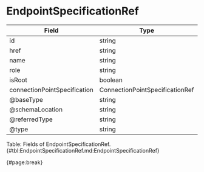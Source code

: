 <!--
    ATTENTION: This file was generated via gradle!
               Do NOT manually edit this file! Any such changes will be overwritten!
-->

# EndpointSpecificationRef

| Field | Type | Format | Required |
| ------- | ------- | ------- | --- |
| id | string | N/A | Yes |
| href | string | uri | No |
| name | string | N/A | No |
| role | string | N/A | No |
| isRoot | boolean | N/A | No |
| connectionPointSpecification | ConnectionPointSpecificationRef | N/A | No |
| @baseType | string | N/A | No |
| @schemaLocation | string | N/A | No |
| @referredType | string | N/A | No |
| @type | string | "EndpointSpecificationRef" | Yes |

Table: Fields of EndpointSpecificationRef. {#tbl:EndpointSpecificationRef.md:EndpointSpecificationRef}

{#page:break}
